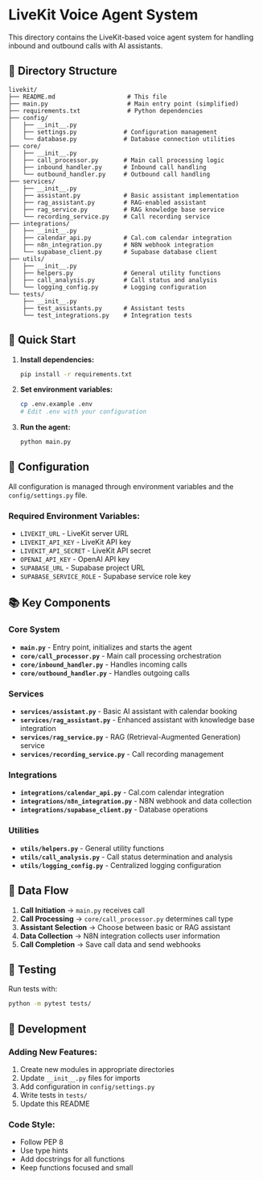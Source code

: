 # LiveKit Voice Agent System

This directory contains the LiveKit-based voice agent system for handling inbound and outbound calls with AI assistants.

## 📁 Directory Structure

```
livekit/
├── README.md                    # This file
├── main.py                      # Main entry point (simplified)
├── requirements.txt             # Python dependencies
├── config/
│   ├── __init__.py
│   ├── settings.py             # Configuration management
│   └── database.py             # Database connection utilities
├── core/
│   ├── __init__.py
│   ├── call_processor.py       # Main call processing logic
│   ├── inbound_handler.py      # Inbound call handling
│   └── outbound_handler.py     # Outbound call handling
├── services/
│   ├── __init__.py
│   ├── assistant.py            # Basic assistant implementation
│   ├── rag_assistant.py        # RAG-enabled assistant
│   ├── rag_service.py          # RAG knowledge base service
│   └── recording_service.py    # Call recording service
├── integrations/
│   ├── __init__.py
│   ├── calendar_api.py         # Cal.com calendar integration
│   ├── n8n_integration.py      # N8N webhook integration
│   └── supabase_client.py      # Supabase database client
├── utils/
│   ├── __init__.py
│   ├── helpers.py              # General utility functions
│   ├── call_analysis.py        # Call status and analysis
│   └── logging_config.py       # Logging configuration
└── tests/
    ├── __init__.py
    ├── test_assistants.py      # Assistant tests
    └── test_integrations.py    # Integration tests
```

## 🚀 Quick Start

1. **Install dependencies:**
   ```bash
   pip install -r requirements.txt
   ```

2. **Set environment variables:**
   ```bash
   cp .env.example .env
   # Edit .env with your configuration
   ```

3. **Run the agent:**
   ```bash
   python main.py
   ```

## 🔧 Configuration

All configuration is managed through environment variables and the `config/settings.py` file.

### Required Environment Variables:
- `LIVEKIT_URL` - LiveKit server URL
- `LIVEKIT_API_KEY` - LiveKit API key
- `LIVEKIT_API_SECRET` - LiveKit API secret
- `OPENAI_API_KEY` - OpenAI API key
- `SUPABASE_URL` - Supabase project URL
- `SUPABASE_SERVICE_ROLE` - Supabase service role key

## 📚 Key Components

### Core System
- **`main.py`** - Entry point, initializes and starts the agent
- **`core/call_processor.py`** - Main call processing orchestration
- **`core/inbound_handler.py`** - Handles incoming calls
- **`core/outbound_handler.py`** - Handles outgoing calls

### Services
- **`services/assistant.py`** - Basic AI assistant with calendar booking
- **`services/rag_assistant.py`** - Enhanced assistant with knowledge base integration
- **`services/rag_service.py`** - RAG (Retrieval-Augmented Generation) service
- **`services/recording_service.py`** - Call recording management

### Integrations
- **`integrations/calendar_api.py`** - Cal.com calendar integration
- **`integrations/n8n_integration.py`** - N8N webhook and data collection
- **`integrations/supabase_client.py`** - Database operations

### Utilities
- **`utils/helpers.py`** - General utility functions
- **`utils/call_analysis.py`** - Call status determination and analysis
- **`utils/logging_config.py`** - Centralized logging configuration

## 🔄 Data Flow

1. **Call Initiation** → `main.py` receives call
2. **Call Processing** → `core/call_processor.py` determines call type
3. **Assistant Selection** → Choose between basic or RAG assistant
4. **Data Collection** → N8N integration collects user information
5. **Call Completion** → Save call data and send webhooks

## 🧪 Testing

Run tests with:
```bash
python -m pytest tests/
```

## 📝 Development

### Adding New Features:
1. Create new modules in appropriate directories
2. Update `__init__.py` files for imports
3. Add configuration in `config/settings.py`
4. Write tests in `tests/`
5. Update this README

### Code Style:
- Follow PEP 8
- Use type hints
- Add docstrings for all functions
- Keep functions focused and small
